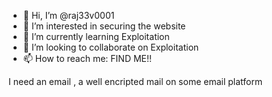 - 👋 Hi, I’m @raj33v0001
- 👀 I’m interested in securing the website
- 🌱 I’m currently learning Exploitation
- 💞️ I’m looking to collaborate on Exploitation
- 📫 How to reach me: FIND ME!! 

<!---
raj33v0001/raj33v0001 is a ✨ special ✨ repository because its `README.md` (this file) appears on your GitHub profile.
You can click the Preview link to take a look at your changes.
--->


I need an email , a well encripted mail on some email platform
